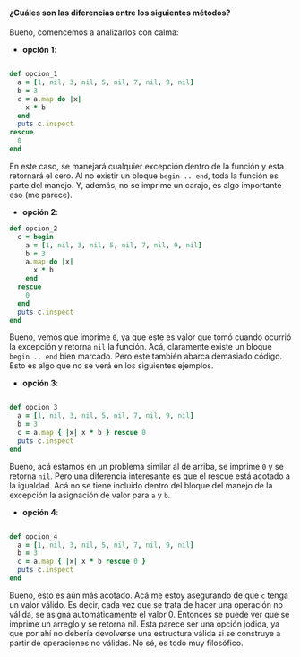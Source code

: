 #### ¿Cuáles son las diferencias entre los siguientes métodos?

Bueno, comencemos a analizarlos con calma:

+ **opción 1**:

```ruby

def opcion_1
  a = [1, nil, 3, nil, 5, nil, 7, nil, 9, nil]
  b = 3
  c = a.map do |x|
    x * b
  end
  puts c.inspect
rescue
  0
end

```
En este caso, se manejará cualquier excepción dentro de la función y esta retornará el cero. Al no existir
un bloque `begin .. end`, toda la función es parte del manejo. Y, además, no se imprime un carajo, es algo importante
eso (me parece).

+ **opción 2**:

```ruby
def opcion_2
  c = begin
    a = [1, nil, 3, nil, 5, nil, 7, nil, 9, nil]
    b = 3
    a.map do |x|
      x * b
    end
  rescue
    0
  end
  puts c.inspect
end

```
Bueno, vemos que imprime `0`, ya que este es valor que tomó cuando ocurrió la excepción y retorna `nil`
la función.
Acá, claramente existe un bloque `begin .. end` bien marcado. Pero este también abarca demasiado código.
Esto es algo que no se verá en los siguientes ejemplos.

+ **opción 3**:

```ruby

def opcion_3
  a = [1, nil, 3, nil, 5, nil, 7, nil, 9, nil]
  b = 3
  c = a.map { |x| x * b } rescue 0
  puts c.inspect
end

```
Bueno, acá estamos en un problema similar al de arriba, se imprime `0` y se retorna `nil`.
Pero una diferencia interesante es que el rescue está acotado a la igualdad.
Acá no se tiene incluido dentro del bloque del manejo de la excepción la asignación
de valor para `a` y `b`.

+ **opción 4**:

```ruby

def opcion_4
  a = [1, nil, 3, nil, 5, nil, 7, nil, 9, nil]
  b = 3
  c = a.map { |x| x * b rescue 0 }
  puts c.inspect
end

```
Bueno, esto es aún más acotado. Acá me estoy asegurando de que `c` tenga un valor válido.
Es decir, cada vez que se trata de hacer una operación no válida, se asigna automáticamente
el valor 0.
Entonces se puede ver que se imprime un arreglo y se retorna nil.
Esta parece ser una opción jodida, ya que por ahí no debería devolverse una estructura
válida si se construye a partir de operaciones no válidas.
No sé, es todo muy filosófico.
